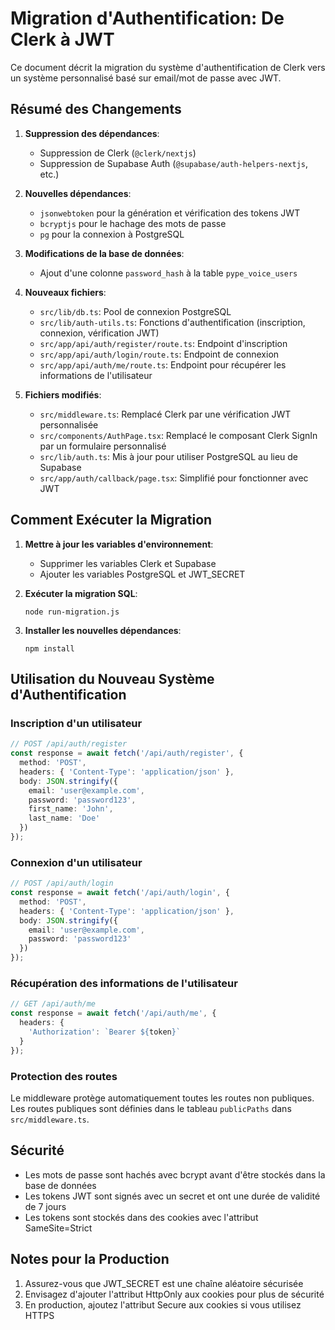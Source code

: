 # Migration d'Authentification: De Clerk à JWT

Ce document décrit la migration du système d'authentification de Clerk vers un système personnalisé basé sur email/mot de passe avec JWT.

## Résumé des Changements

1. **Suppression des dépendances**:
   - Suppression de Clerk (`@clerk/nextjs`)
   - Suppression de Supabase Auth (`@supabase/auth-helpers-nextjs`, etc.)

2. **Nouvelles dépendances**:
   - `jsonwebtoken` pour la génération et vérification des tokens JWT
   - `bcryptjs` pour le hachage des mots de passe
   - `pg` pour la connexion à PostgreSQL

3. **Modifications de la base de données**:
   - Ajout d'une colonne `password_hash` à la table `pype_voice_users`

4. **Nouveaux fichiers**:
   - `src/lib/db.ts`: Pool de connexion PostgreSQL
   - `src/lib/auth-utils.ts`: Fonctions d'authentification (inscription, connexion, vérification JWT)
   - `src/app/api/auth/register/route.ts`: Endpoint d'inscription
   - `src/app/api/auth/login/route.ts`: Endpoint de connexion
   - `src/app/api/auth/me/route.ts`: Endpoint pour récupérer les informations de l'utilisateur

5. **Fichiers modifiés**:
   - `src/middleware.ts`: Remplacé Clerk par une vérification JWT personnalisée
   - `src/components/AuthPage.tsx`: Remplacé le composant Clerk SignIn par un formulaire personnalisé
   - `src/lib/auth.ts`: Mis à jour pour utiliser PostgreSQL au lieu de Supabase
   - `src/app/auth/callback/page.tsx`: Simplifié pour fonctionner avec JWT

## Comment Exécuter la Migration

1. **Mettre à jour les variables d'environnement**:
   - Supprimer les variables Clerk et Supabase
   - Ajouter les variables PostgreSQL et JWT_SECRET

2. **Exécuter la migration SQL**:
   ```
   node run-migration.js
   ```

3. **Installer les nouvelles dépendances**:
   ```
   npm install
   ```

## Utilisation du Nouveau Système d'Authentification

### Inscription d'un utilisateur
```typescript
// POST /api/auth/register
const response = await fetch('/api/auth/register', {
  method: 'POST',
  headers: { 'Content-Type': 'application/json' },
  body: JSON.stringify({
    email: 'user@example.com',
    password: 'password123',
    first_name: 'John',
    last_name: 'Doe'
  })
});
```

### Connexion d'un utilisateur
```typescript
// POST /api/auth/login
const response = await fetch('/api/auth/login', {
  method: 'POST',
  headers: { 'Content-Type': 'application/json' },
  body: JSON.stringify({
    email: 'user@example.com',
    password: 'password123'
  })
});
```

### Récupération des informations de l'utilisateur
```typescript
// GET /api/auth/me
const response = await fetch('/api/auth/me', {
  headers: {
    'Authorization': `Bearer ${token}`
  }
});
```

### Protection des routes
Le middleware protège automatiquement toutes les routes non publiques. Les routes publiques sont définies dans le tableau `publicPaths` dans `src/middleware.ts`.

## Sécurité

- Les mots de passe sont hachés avec bcrypt avant d'être stockés dans la base de données
- Les tokens JWT sont signés avec un secret et ont une durée de validité de 7 jours
- Les tokens sont stockés dans des cookies avec l'attribut SameSite=Strict

## Notes pour la Production

1. Assurez-vous que JWT_SECRET est une chaîne aléatoire sécurisée
2. Envisagez d'ajouter l'attribut HttpOnly aux cookies pour plus de sécurité
3. En production, ajoutez l'attribut Secure aux cookies si vous utilisez HTTPS
